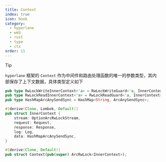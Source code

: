 ```yaml
---
title: Context
index: true
icon: book
category:
  - hyperlane
  - web
  - rust
  - type
  - ctx
order: 11
---
```


<Share colorful />

> [!tip]
>
> `hyperlane` 框架的 `Context` 作为中间件和路由处理函数的唯一的参数类型，其内部保存了上下文数据，具体类型定义如下

```rust
pub type RwLockWriteInnerContext<'a> = RwLockWriteGuard<'a, InnerContext>;
pub type RwLockReadInnerContext<'a> = RwLockReadGuard<'a, InnerContext>;
pub type HashMapArcAnySendSync = HashMap<String, ArcAnySendSync>;

#[derive(Clone, Lombok, Default)]
pub struct InnerContext {
    stream: OptionArcRwLockStream,
    request: Request,
    response: Response,
    log: Log,
    data: HashMapArcAnySendSync,
}

#[derive(Clone, Default)]
pub struct Context(pub(super) ArcRwLock<InnerContext>);
```

<Bottom />
